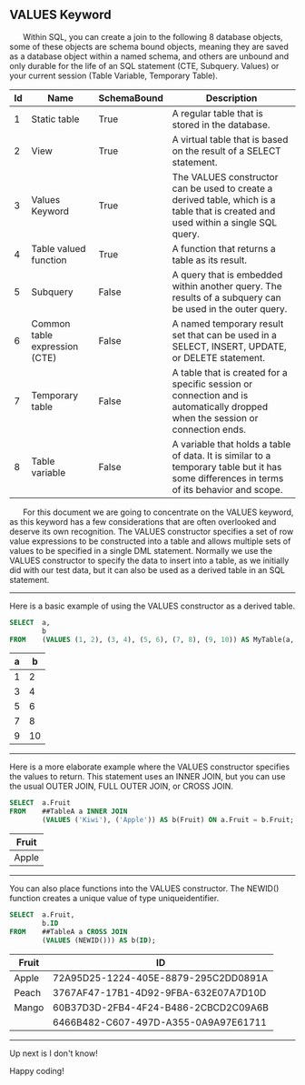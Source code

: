 ## VALUES Keyword

&nbsp;&nbsp;&nbsp;&nbsp;&nbsp;&nbsp;Within SQL, you can create a join to the following 8 database objects, some of these objects are schema bound objects, meaning they are saved as a database object within a named schema, and others are unbound and only durable for the life of an SQL statement (CTE, Subquery. Values) or your current session (Table Variable, Temporary Table).

| Id |              Name              |  SchemaBound |                                                                 Description                                                                |
|----|--------------------------------|--------------|--------------------------------------------------------------------------------------------------------------------------------------------|
|  1 |  Static table                  |  True        |  A regular table that is stored in the database.                                                                                           |
|  2 |  View                          |  True        |  A virtual table that is based on the result of a SELECT statement.                                                                        |
|  3 |  Values Keyword                |  True        |  The VALUES constructor can be used to create a derived table, which is a table that is created and used within a single SQL query.        |
|  4 |  Table valued function         |  True        |  A function that returns a table as its result.                                                                                            |
|  5 |  Subquery                      |  False       |  A query that is embedded within another query. The results of a subquery can be used in the outer query.                                  |
|  6 |  Common table expression (CTE) |  False       |  A named temporary result set that can be used in a SELECT, INSERT, UPDATE, or DELETE statement.                                           |
|  7 |  Temporary table               |  False       |  A table that is created for a specific session or connection and is automatically dropped when the session or connection ends.            |
|  8 |  Table variable                |  False       |  A variable that holds a table of data. It is similar to a temporary table but it has some differences in terms of its behavior and scope. |

&nbsp;&nbsp;&nbsp;&nbsp;&nbsp;&nbsp;For this document we are going to concentrate on the VALUES keyword, as this keyword has a few considerations that are often overlooked and deserve its own recognition.  The VALUES constructor specifies a set of row value expressions to be constructed into a table and allows multiple sets of values to be specified in a single DML statement.  Normally we use the VALUES constructor to specify the data to insert into a table, as we initially did with our test data, but it can also be used as a derived table in an SQL statement.

---

Here is a basic example of using the VALUES constructor as a derived table.

```sql
SELECT  a,
        b 
FROM    (VALUES (1, 2), (3, 4), (5, 6), (7, 8), (9, 10)) AS MyTable(a, b);
```

| a | b  |
|---|----|
| 1 |  2 |
| 3 |  4 |
| 5 |  6 |
| 7 |  8 |
| 9 | 10 |


---

Here is a more elaborate example where the VALUES constructor specifies the values to return.  This statement uses an INNER JOIN, but you can use the usual OUTER JOIN, FULL OUTER JOIN, or CROSS JOIN.

```sql
SELECT  a.Fruit
FROM    ##TableA a INNER JOIN
        (VALUES ('Kiwi'), ('Apple')) AS b(Fruit) ON a.Fruit = b.Fruit;
```

| Fruit |
|-------|
| Apple |

---

You can also place functions into the VALUES constructor.  The NEWID() function creates a unique value of type uniqueidentifier.

```sql
SELECT  a.Fruit, 
        b.ID
FROM    ##TableA a CROSS JOIN
        (VALUES (NEWID())) AS b(ID);
```

| Fruit  |                ID                    |
|--------|--------------------------------------|
| Apple  | 72A95D25-1224-405E-8879-295C2DD0891A |
| Peach  | 3767AF47-17B1-4D92-9FBA-632E07A7D10D |
| Mango  | 60B37D3D-2FB4-4F24-B486-2CBCD2C09A6B |
| <NULL> | 6466B482-C607-497D-A355-0A9A97E61711 |

---
  
Up next is I don't know!
  
Happy coding!

